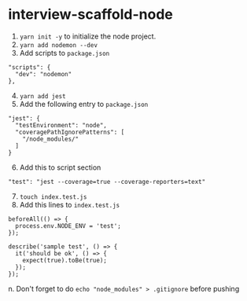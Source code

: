 # interview-scaffold-node

1. `yarn init -y` to initialize the node project.
2. `yarn add nodemon --dev`
3. Add scripts to `package.json`
```
"scripts": {
  "dev": "nodemon"
},
```
4. `yarn add jest`
5. Add the following entry to `package.json`
```
"jest": {
  "testEnvironment": "node",
  "coveragePathIgnorePatterns": [
    "/node_modules/"
  ]
}
```
6. Add this to script section
```
"test": "jest --coverage=true --coverage-reporters=text"
```
7. `touch index.test.js`
8. Add this lines to `index.test.js`
```
beforeAll(() => {
  process.env.NODE_ENV = 'test';
});

describe('sample test', () => {
  it('should be ok', () => {
    expect(true).toBe(true);
  });
});
```


n. Don't forget to do `echo "node_modules" > .gitignore` before pushing

